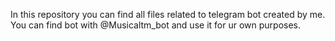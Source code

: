 In this repository you can find all files related to telegram bot created by me. You can find bot with @Musicaltm_bot and use it for ur own purposes.
